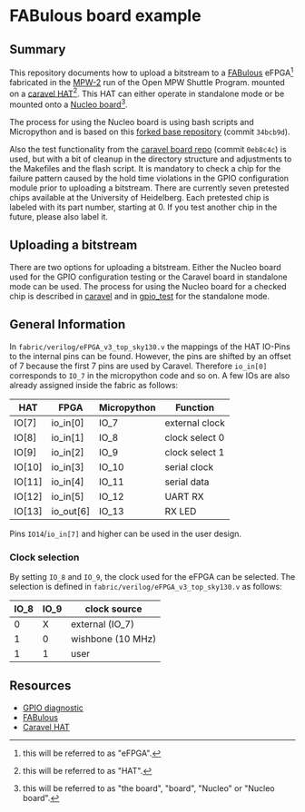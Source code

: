 # FABulous board example

## Summary

This repository documents how to upload a bitstream to a
[FABulous](https://github.com/FPGA-Research-Manchester/FABulous) eFPGA[^1]
fabricated in the [MPW-2](https://platform.efabless.com/shuttles/MPW-2) run of
the Open MPW Shuttle Program.
mounted on a [caravel
HAT](https://github.com/efabless/caravel_board/tree/main/hardware/nucleo/caravel_nucleo)[^2].
This HAT can either operate in standalone mode or be
mounted onto a [Nucleo
board](https://www.st.com/en/evaluation-tools/nucleo-f746zg.html#overview)[^3].

The process for using the Nucleo board is using bash scripts and Micropython and
is based on this
[forked base repository](https://github.com/gatecat/fabulous-mpw2-bringup)
(commit `34bcb9d`).

Also the test functionality from the [caravel board
repo](https://github.com/efabless/caravel_board/tree/main) (commit
`0eb8c4c`) is used, but with a bit of cleanup in the directory structure and
adjustments to the Makefiles and the flash script. It is mandatory to check a
chip for the failure pattern caused by the hold time violations in the GPIO
configuration module prior to uploading a bitstream. There are currently seven
pretested chips available at the University of Heidelberg. Each pretested chip
is labeled with its part number, starting at 0. If you test another chip in the
future, please also label it.

## Uploading a bitstream

There are two options for uploading a bitstream. Either the Nucleo board
used for the GPIO configuration testing or the Caravel board in standalone mode
can be used. The process for using the Nucleo board for a checked chip is
described in [caravel](./caravel) and in [gpio_test](./gpio_test) for the
standalone mode.

## General Information

In `fabric/verilog/eFPGA_v3_top_sky130.v` the mappings of the HAT
IO-Pins to the internal pins can be found. However, the pins are shifted by an
offset of 7
because the first 7 pins are used by Caravel.
Therefore `io_in[0]` corresponds to `IO_7` in the micropython code and
so on. A few IOs are also already assigned inside the fabric as follows:

| HAT         | FPGA     | Micropython | Function       |
|-------------|----------|-------------|----------------|
|  IO[7]      | io_in[0] | IO_7        | external clock |
|  IO[8]      | io_in[1] | IO_8        | clock select 0 |
|  IO[9]      | io_in[2] | IO_9        | clock select 1 |
|  IO[10]     | io_in[3] | IO_10       | serial clock   |
|  IO[11]     | io_in[4] | IO_11       | serial data    |
|  IO[12]     | io_in[5] | IO_12       | UART RX        |
|  IO[13]     | io_out[6] | IO_13       | RX LED        |

Pins `IO14`/`io_in[7]` and higher can be used in the user design.

### Clock selection

By setting `IO_8` and `IO_9`, the clock used for the eFPGA can be selected.
The selection is defined in `fabric/verilog/eFPGA_v3_top_sky130.v` as follows:

| IO_8 | IO_9 | clock source        |
|------|------|---------------------|
|  0   |  X   | external (IO_7)     |
|  1   |  0   | wishbone (10 MHz)   |
|  1   |  1   | user                |

## Resources

- [GPIO diagnostic](https://github.com/efabless/caravel_board/tree/main/firmware/mpw2-5/nucleo)
- [FABulous](https://github.com/FPGA-Research-Manchester/FABulous)
- [Caravel HAT](https://github.com/efabless/caravel_board/tree/main/hardware/nucleo/caravel_nucleo)

[^1]: this will be referred to as "eFPGA".
[^2]: this will be referred to as "HAT".
[^3]: this will be referred to as "the board", "board", "Nucleo" or "Nucleo
  board".
